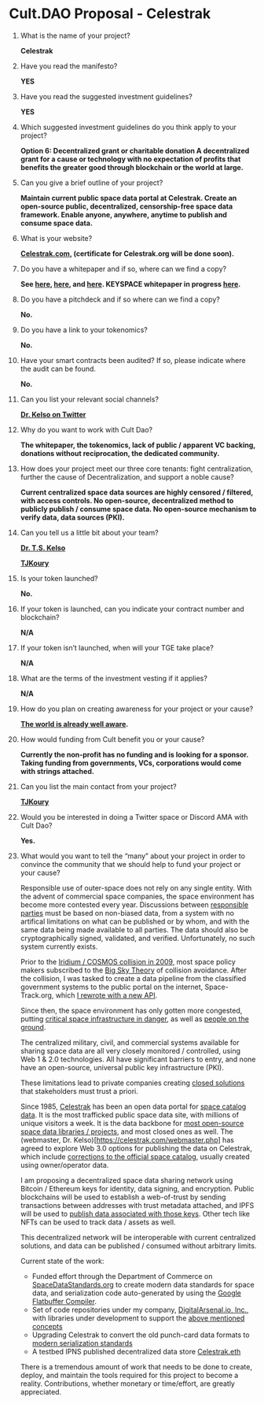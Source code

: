 # Cult.DAO Proposal - Celestrak

1.  What is the name of your project?

    **Celestrak**

2. Have you read the manifesto?
    
    **YES**

3. Have you read the suggested investment guidelines?
  
    **YES**
  
4. Which suggested investment guidelines do you think apply to your project?
  
    **Option 6: Decentralized grant or charitable donation
    A decentralized grant for a cause or technology with no expectation of profits that benefits the greater good through blockchain or the world at large.**

5. Can you give a brief outline of your project?
    
    **Maintain current public space data portal at Celestrak.  Create an open-source public, decentralized, censorship-free space data framework. Enable anyone, anywhere, anytime to publish and consume space data.**

6. What is your website?

    **[Celestrak.com](https://celestrak.com), (certificate for Celestrak.org will be done soon).**

7. Do you have a whitepaper and if so, where can we find a copy?
  
    **See [here](https://en.wikipedia.org/wiki/Two-line_element_set), [here](https://celestrak.com/brief-history.php), and [here](https://celestrak.com/NORAD/documentation/gp-data-formats.php).  KEYSPACE whitepaper in progress [here](https://github.com/DigitalArsenal/keyspace/wiki/Space-Data-Network-(KEYSPACE)-Whitepaper).**
  
8. Do you have a pitchdeck and if so where can we find a copy?

    **No.**

9. Do you have a link to your tokenomics?

    **No.**

10. Have your smart contracts been audited?  If so, please indicate where the audit can be found.

    **No.**

11. Can you list your relevant social channels?

    **[Dr. Kelso on Twitter](https://twitter.com/TSKelso)**

12. Why do you want to work with Cult Dao?

    **The whitepaper, the tokenomics, lack of public / apparent VC backing, donations without reciprocation, the dedicated community.**

13. How does your project meet our three core tenants: fight centralization, further the cause of Decentralization, and support a noble cause?

    **Current centralized space data sources are highly censored / filtered, with access controls.  No open-source, decentralized method to publicly publish / consume space data.  No open-source mechanism to verify data, data sources (PKI).**
    
14. Can you tell us a little bit about your team?

    **[Dr. T.S. Kelso](https://celestrak.com/webmaster.php)**
    
    **[TJKoury](https://www.linkedin.com/in/tj-k-5754554/)**

15. Is your token launched?

    **No.**

16. If your token is launched, can you indicate your contract number and blockchain?

    **N/A**

17. If your token isn’t launched, when will your TGE take place?

    **N/A**

18. What are the terms of the investment vesting if it applies?

    **N/A**

19. How do you plan on creating awareness for your project or your cause?

    **[The world is already well aware](https://www.google.com/search?q=celestrak&sxsrf=APq-WBvPhHW-kRhnRhfyAwZXjAs1jnwm3w:1650144822673&source=lnms&tbm=nws&sa=X&ved=2ahUKEwiCve6_xJn3AhVVl3IEHWapApsQ_AUoAXoECAEQAw&biw=1536&bih=757&dpr=2.5).**

20. How would funding from Cult benefit you or your cause?

    **Currently the non-profit has no funding and is looking for a sponsor.  Taking funding from governments, VCs, corporations would come with strings attached.**

21. Can you list the main contact from your project?

    **[TJKoury](mailto:tj@digitalarsenal.io)**

22. Would you be interested in doing a Twitter space or Discord AMA with Cult Dao?

    **Yes.**

23. What would you want to tell the “many” about your project in order to convince the community that we should help to fund your project or your cause?
     
     Responsible use of outer-space does not rely on any single entity.  With the advent of commercial space companies, the space environment has become more contested every year.  Discussions between [responsible parties](https://metro.co.uk/2021/12/30/elon-musk-denies-his-starlink-satellites-are-hogging-space-15839814/) must be based on non-biased data, from a system with no artifical limitations on what can be published or by whom, and with the same data being made available to all parties.  The data should also be cryptographically signed, validated, and verified.  Unfortunately, no such system currently exists.
     
      Prior to the [Iridium / COSMOS collision in 2009](https://en.wikipedia.org/wiki/2009_satellite_collision), most space policy makers subscribed to the [Big Sky Theory](https://en.wikipedia.org/wiki/Big_sky_theory) of collision avoidance.  After the collision, I was tasked to create a data pipeline from the classified government systems to the public portal on the internet, Space-Track.org, which [I rewrote with a new API](view-source:https://web.archive.org/web/20130323001324/https://space-track.org/).  

      Since then, the space environment has only gotten more congested, putting [critical space infrastructure in danger](https://www.gpsworld.com/space-debris-endangers-gps/), as well as [people on the ground](https://www.space.com/china-huge-rocket-falling-from-space-junk-problem).  

      The centralized military, civil, and commercial systems available for sharing space data are all very closely monitored / controlled, using Web 1 & 2.0 technologies.  All have significant barriers to entry, and none have an open-source, universal public key infrastructure (PKI).

      These limitations lead to private companies creating [closed solutions](https://techcrunch.com/2022/03/10/slingshot-aerospace-raises-25m-to-help-satellite-operators-navigate-space-traffic/) that stakeholders must trust a priori.  

      Since 1985, [Celestrak](https://celestrak.com) has been an open data portal for [space catalog data](https://en.wikipedia.org/wiki/Two-line_element_set). It is the most trafficked public space data site, with millions of unique visitors a week.  It is the data backbone for [most open-source space data libraries / projects](https://github.com/search?q=celestrak), and most closed ones as well.  The (webmaster, Dr. Kelso)[https://celestrak.com/webmaster.php] has agreed to explore Web 3.0 options for publishing the data on Celestrak, which include [corrections to the official space catalog](https://celestrak.com/NORAD/elements/supplemental/), usually created using owner/operator data.

      I am proposing a decentralized space data sharing network using Bitcoin / Ethereum keys for identity, data signing, and encryption.  Public blockchains will be used to establish a web-of-trust by sending transactions between addresses with trust metadata attached, and IPFS will be used to [publish data associated with those keys](https://ipfs.io/ipns/celestrak.eth/).  Other tech like NFTs can be used to track data / assets as well.

      This decentralized network will be interoperable with current centralized solutions, and data can be published / consumed without arbitrary limits.

      Current state of the work:

      - Funded effort through the Department of Commerce on [SpaceDataStandards.org](https://spacedatastandards.org/) to create modern data standards for space data, and serialization code auto-generated by using the [Google Flatbuffer Compiler](https://google.github.io/flatbuffers/).
      - Set of code repositories under my company, [DigitalArsenal.io, Inc.](https://github.com/orgs/DigitalArsenal/repositories?q=key&type=all&language=&sort=), with libraries under development to support the [above mentioned concepts](https://github.com/DigitalArsenal/keyspace/wiki/Space-Data-Network-(KEYSPACE)-Whitepaper)
      - Upgrading Celestrak to convert the old punch-card data formats to [modern serialization standards](https://celestrak.com/NORAD/documentation/gp-data-formats.php)
      - A testbed IPNS published decentralized data store [Celestrak.eth](https://ipfs.io/ipns/celestrak.eth/)

      There is a tremendous amount of work that needs to be done to create, deploy, and maintain the tools required for this project to become a reality.  Contributions, whether monetary or time/effort, are greatly appreciated.
